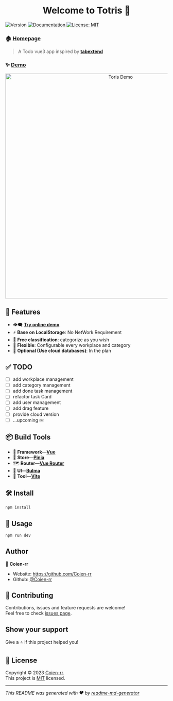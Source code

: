 <h1 align="center">Welcome to Totris 👋</h1>
<p>
  <img alt="Version" src="https://img.shields.io/badge/version-0.0.33-blue.svg?cacheSeconds=2592000" />
  <a href="documenturl" target="_blank">
    <img alt="Documentation" src="https://img.shields.io/badge/documentation-yes-brightgreen.svg" />
  </a>
  <a href="License url" target="_blank">
    <img alt="License: MIT" src="https://img.shields.io/badge/License-MIT-yellow.svg" />
  </a>
</p>

### 🏠 [**Homepage**](https://github.com/Coien-rr/Totris)

> A Todo vue3 app inspired by [**tabextend**](https://www.tabextend.com/)

### ✨ [**Demo**](https://coien-rr.github.io/Totris)

<p align="center">
  <img width="700" src="https://user-images.githubusercontent.com/83146518/216296846-947bb43e-2882-45bf-b351-0283abe09fe9.png" alt="Toris Demo"/>
</p>

## 🦄 Features

- 👁️‍🗨️ [**Try online demo**](https://coien-rr.github.io/Totris/#/dashboard)
- ⚡ **Base on LocalStorage**: No NetWork Requirement
- 🦾 **Free classification**: categorize as you wish
- 🔩 **Flexible**: Configurable every workplace and category
- 🔌 **Optional (Use cloud databases)**: In the plan

## ✅ TODO

- [ ] add workplace management
- [ ] add category management
- [ ] add done task management
- [ ] refactor task Card
- [ ] add user management
- [ ] add drag feature
- [ ] provide cloud version
- [ ] ...upcoming 💤  

## 📦 Build Tools

- 🦾 **Framework**—[**Vue**](https://vuejs.org)
- 🍍 **Store**—[**Pinia**](https://pinia.vuejs.org/)
- 🗺️ **Router**—[**Vue Router**](https://router.vuejs.org/index.html)
- 🎨 **UI**—[**Bulma**](https://bulma.io/)
- 💫 **Tool**—[**Vite**](https://vitejs.dev/)

## 🛠️ Install

```sh
npm install
```

## 🚀 Usage

```sh
npm run dev
```

## Author

🤖 **Coien-rr**

- Website: <https://github.com/Coien-rr>
- Github: [@Coien-rr](https://github.com/Coien-rr)

## 🤝 Contributing

Contributions, issues and feature requests are welcome!<br />Feel free to check [issues page](https://github.com/Coien-rr/Totris/issues).
<!-- You can also take a look at the [contributing guide](contributing guide url). -->

## Show your support

Give a ⭐️ if this project helped you!

## 📝 License

Copyright © 2023 [Coien-rr](https://github.com/Coien-rr).<br />
This project is [MIT](https://github.com/Coien-rr/Totris/blob/main/LICENSE) licensed.

***
_This README was generated with ❤️ by [readme-md-generator](https://github.com/kefranabg/readme-md-generator)_
